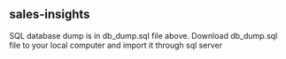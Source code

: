 ## sales-insights

SQL database dump is in db_dump.sql file above. Download db_dump.sql file to your local computer and import it through sql server
